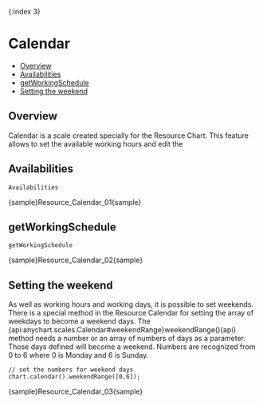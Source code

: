 {:index 3}
# Calendar

* [Overview](#overview)
* [Availabilities](#availabilities)
* [getWorkingSchedule](#getWorkingSchedule)
* [Setting the weekend](#setting_the_weekend)

## Overview

Calendar is a scale created specially for the Resource Chart. This feature allows to set the available working hours and edit the

## Availabilities

```
Availabilities
```

{sample}Resource\_Calendar\_01{sample}

## getWorkingSchedule

```
getWorkingSchedule
```

{sample}Resource\_Calendar\_02{sample}

## Setting the weekend

As well as working hours and working days, it is possible to set weekends. There is a special method in the Resource Calendar for setting the array of weekdays to become a weekend days. The {api:anychart.scales.Calendar#weekendRange}weekendRange(){api} method needs a number or an array of numbers of days as a parameter. Those days defined will become a weekend. Numbers are recognized from 0 to 6 where 0 is Monday and 6 is Sunday.

```
// set the numbers for weekend days
chart.calendar().weekendRange([0,6]);
```

{sample}Resource\_Calendar\_03{sample}